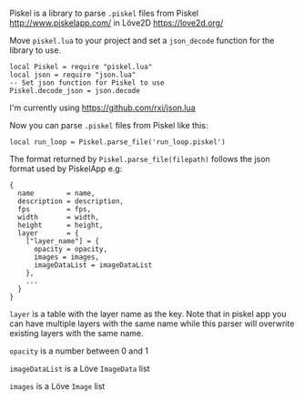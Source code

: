 Piskel is a library to parse `.piskel` files from Piskel http://www.piskelapp.com/ in Löve2D https://love2d.org/

Move `piskel.lua` to your project and set a `json_decode` function for the library to use.

    local Piskel = require "piskel.lua"
    local json = require "json.lua"
    -- Set json function for Piskel to use
    Piskel.decode_json = json.decode


I'm currently using https://github.com/rxi/json.lua

Now you can parse `.piskel` files from Piskel like this:

    local run_loop = Piskel.parse_file('run_loop.piskel')

The format returned by `Piskel.parse_file(filepath)` follows the json format used by PiskelApp e.g:

    {
      name        = name,
      description = description,
      fps         = fps,
      width       = width,
      height      = height,
      layer       = {
        ["layer_name"] = {
          opacity = opacity,
          images = images,
          imageDataList = imageDataList
        },
        ...
      }
    }

`layer` is a table with the layer name as the key. Note that in piskel app you can have multiple layers with the same name while this parser will overwrite existing layers with the same name.

`opacity` is a number between 0 and 1

`imageDataList` is a Löve `ImageData` list

`images` is a Löve `Image` list
